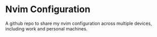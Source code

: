 # Nvim Configuration

A github repo to share my nvim configuration across multiple devices, including work and personal machines.
